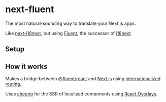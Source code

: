# next-fluent

The most natural-sounding way to translate your Next.js apps.

Like [next-i18next](https://github.com/i18next/next-i18next),
but using [Fluent](https://projectfluent.org/),
the successor of [i18next](https://www.i18next.com/).

## Setup

## How it works

Makes a bridge between [@fluent/react](https://github.com/projectfluent/fluent.js/tree/master/fluent-react)
and [Next.js](https://nextjs.org/) using [internationalized routing](https://nextjs.org/docs/advanced-features/i18n-routing).

Uses [cheerio](https://cheerio.js.org/) for the SSR of localized components
using [React Overlays](https://github.com/projectfluent/fluent.js/wiki/React-Overlays).
